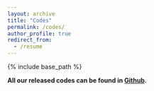 ```yaml
---
layout: archive
title: "Codes"
permalink: /codes/
author_profile: true
redirect_from:
  - /resume
---
```


{% include base_path %}



**All our released codes can be found in [Github](https://github.com/weicheng-huang-mechanics?tab=repositories).**

